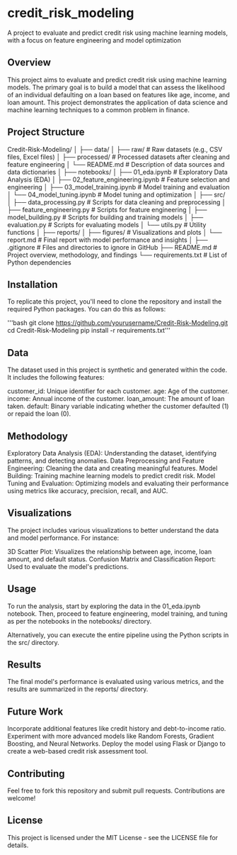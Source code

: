 # credit_risk_modeling
A project to evaluate and predict credit risk using machine learning models, with a focus on feature engineering and model optimization

## Overview

This project aims to evaluate and predict credit risk using machine learning models. The primary goal is to build a model that can assess the likelihood of an individual defaulting on a loan based on features like age, income, and loan amount. This project demonstrates the application of data science and machine learning techniques to a common problem in finance.

## Project Structure
Credit-Risk-Modeling/
│
├── data/
│ ├── raw/ # Raw datasets (e.g., CSV files, Excel files)
│ ├── processed/ # Processed datasets after cleaning and feature engineering
│ └── README.md # Description of data sources and data dictionaries
│
├── notebooks/
│ ├── 01_eda.ipynb # Exploratory Data Analysis (EDA)
│ ├── 02_feature_engineering.ipynb # Feature selection and engineering
│ ├── 03_model_training.ipynb # Model training and evaluation
│ └── 04_model_tuning.ipynb # Model tuning and optimization
│
├── src/
│ ├── data_processing.py # Scripts for data cleaning and preprocessing
│ ├── feature_engineering.py # Scripts for feature engineering
│ ├── model_building.py # Scripts for building and training models
│ ├── evaluation.py # Scripts for evaluating models
│ └── utils.py # Utility functions
│
├── reports/
│ ├── figures/ # Visualizations and plots
│ └── report.md # Final report with model performance and insights
│
├── .gitignore # Files and directories to ignore in GitHub
├── README.md # Project overview, methodology, and findings
└── requirements.txt # List of Python dependencies


## Installation

To replicate this project, you'll need to clone the repository and install the required Python packages. You can do this as follows:

'''bash
git clone https://github.com/yourusername/Credit-Risk-Modeling.git
cd Credit-Risk-Modeling
pip install -r requirements.txt'''

## Data
The dataset used in this project is synthetic and generated within the code. It includes the following features:

customer_id: Unique identifier for each customer.
age: Age of the customer.
income: Annual income of the customer.
loan_amount: The amount of loan taken.
default: Binary variable indicating whether the customer defaulted (1) or repaid the loan (0).

## Methodology
Exploratory Data Analysis (EDA): Understanding the dataset, identifying patterns, and detecting anomalies.
Data Preprocessing and Feature Engineering: Cleaning the data and creating meaningful features.
Model Building: Training machine learning models to predict credit risk.
Model Tuning and Evaluation: Optimizing models and evaluating their performance using metrics like accuracy, precision, recall, and AUC.

## Visualizations
The project includes various visualizations to better understand the data and model performance. For instance:

3D Scatter Plot: Visualizes the relationship between age, income, loan amount, and default status.
Confusion Matrix and Classification Report: Used to evaluate the model's predictions.

## Usage
To run the analysis, start by exploring the data in the 01_eda.ipynb notebook. Then, proceed to feature engineering, model training, and tuning as per the notebooks in the notebooks/ directory.

Alternatively, you can execute the entire pipeline using the Python scripts in the src/ directory.

## Results
The final model's performance is evaluated using various metrics, and the results are summarized in the reports/ directory.

## Future Work
Incorporate additional features like credit history and debt-to-income ratio.
Experiment with more advanced models like Random Forests, Gradient Boosting, and Neural Networks.
Deploy the model using Flask or Django to create a web-based credit risk assessment tool.

## Contributing
Feel free to fork this repository and submit pull requests. Contributions are welcome!

## License
This project is licensed under the MIT License - see the LICENSE file for details.

